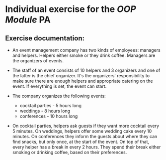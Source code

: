 # Individual exercise for the *OOP Module* PA

## Exercise documentation:

* An event management company has two kinds of employees: managers and helpers. 
   Helpers either smoke or they drink coffee. 
   Managers are the organizers of events. 
   
* The staff of an event consists of 10 helpers and 3 organizers and one of the latter is the chief organizer. 
  It's the organizers' responsibility to make sure there are enough helpers and appropriate catering on the event. 
  If everything is set, the event can start.
  
* The company organizes the following events:
    * cocktail parties - 5 hours long
    * weddings - 8 hours long
    * conferences - 10 hours long

* On cocktail parties, helpers ask guests if they want more cocktail every 5 minutes. 
  On weddings, helpers offer some wedding cake every 10 minutes. 
  On conferences they inform the guests about where they can find snacks, but only once, at the start of the event. 
  On top of that, every helper has a break in every 2 hours. 
  They spend their break either smoking or drinking coffee, based on their preferences.